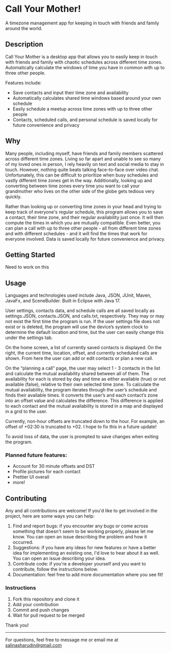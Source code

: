 
# Call Your Mother! 
A timezone management app for keeping in touch with friends and family around the world.

## Description  
Call Your Mother is a desktop app that allows you to easily keep in touch with friends and family with chaotic schedules across different time zones. Automatically calculate the windows of time you have in common with up to three other people.

Features include:
- Save contacts and input their time zone and availability
- Automatically calculates shared time windows based around your own schedule
- Easily schedule a meetup across time zones with up to three other people
- Contacts, scheduled calls, and personal schedule is saved locally for future convenience and privacy

## Why  
Many people, including myself, have friends and family members scattered across different time zones. Living so far apart and unable to see so many of my loved ones in person, I rely heavily on text and social media to stay in touch. However, nothing quite beats talking face-to-face over video chat. Unfortunately, this can be difficult to prioritize when busy schedules and vastly different time zones get in the way. Additionally, looking up and converting between time zones every time you want to call your grandmother who lives on the other side of the globe gets tedious very quickly.

Rather than looking up or converting time zones in your head and trying to keep track of everyone's regular schedule, this program allows you to save a contact, their time zone, and their regular availability just once. It will then compute the times in which you are mutually compatible. Even better, you can plan a call with up to three other people - all from different time zones and with different schedules - and it will find the times that work for everyone involved. Data is saved locally for future convenience and privacy.


## Getting Started  
Need to work on this

## Usage  
Languages and technologies used include Java, JSON, JUnit, Maven, JavaFx, and SceneBuilder. Built in Eclipse with Java 17.  

User settings, contacts data, and schedule calls are all saved locally as settings.JSON, contacts.JSON, and calls.txt, respectively. They may or may not exist the first time the program is run. If the user settings file does not exist or is deleted, the program will use the device’s system clock to determine the default location and time, but the user can easily change this under the settings tab.  

On the home screen, a list of currently saved contacts is displayed. On the right, the current time, location, offset, and currently scheduled calls are shown. From here the user can add or edit contacts or plan a new call.  

On the “planning a call” page, the user may select 1 - 3 contacts in the list and calculate the mutual availability shared between all of them. The availability for each is stored by day and time as either available (true) or not available (false), relative to their own selected time zone. To calculate the mutual availability, the program iterates through the user’s schedule and finds their available times. It converts the user’s and each contact’s zone into an offset value and calculates the difference. This difference is applied to each contact and the mutual availability is stored in a map and displayed in a grid to the user.  

Currently, non-hour offsets are truncated down to the hour. For example, an offset of +02:30 is truncated to +02. I hope to fix this in a future update!  

To avoid loss of data, the user is prompted to save changes when exiting the program.  

### Planned future features:
- Account for 30 minute offsets and DST
- Profile pictures for each contact
- Prettier UI overall
- more!

## Contributing
Any and all contributions are welcome! If you'd like to get involved in the project, here are some ways you can help:  

1. Find and report bugs: if you encounter any bugs or come across something that doesn't seem to be working properly, please let me know. You can open an issue describing the problem and how it occurred.
2. Suggestions: if you have any ideas for new features or have a better idea for implementing an existing one, I'd love to hear about it as well. You can open an issue describing your idea.
3. Contribute code: if you're a developer yourself and you want to contribute, follow the instructions below.
4. Documentation: feel free to add more documentation where you see fit!

### Instructions
1. Fork this repository and clone it
2. Add your contribution
3. Commit and push changes
4. Wait for pull request to be merged

Thank you!

---

For questions, feel free to message me or email me at salinasharudin@gmail.com



